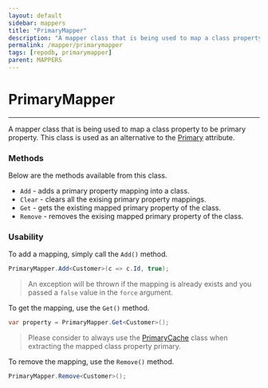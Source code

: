 ```yaml
---
layout: default
sidebar: mappers
title: "PrimaryMapper"
description: "A mapper class that is being used to map a class property to be primary property. This class is used as an alternative to Primary attribute."
permalink: /mapper/primarymapper
tags: [repodb, primarymapper]
parent: MAPPERS
---
```


# PrimaryMapper

---

A mapper class that is being used to map a class property to be primary property. This class is used as an alternative to the [Primary](/attribute/primary) attribute.

### Methods

Below are the methods available from this class.

- `Add` - adds a primary property mapping into a class.
- `Clear` - clears all the exising primary property mappings.
- `Get` - gets the existing mapped primary property of the class.
- `Remove` - removes the exising mapped primary property of the class.

### Usability

To add a mapping, simply call the `Add()` method.

```csharp
PrimaryMapper.Add<Customer>(c => c.Id, true);
```

> An exception will be thrown if the mapping is already exists and you passed a `false` value in the `force` argument.

To get the mapping, use the `Get()` method.

```csharp
var property = PrimaryMapper.Get<Customer>();
```

> Please consider to always use the [PrimaryCache](/cacher/identitycache) class when extracting the mapped class property primary.

To remove the mapping, use the `Remove()` method.

```csharp
PrimaryMapper.Remove<Customer>();
```
